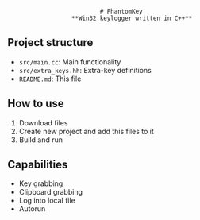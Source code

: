                               # PhantomKey
                      **Win32 keylogger written in C++**

## Project structure

- `src/main.cc`: Main functionality
- `src/extra_keys.hh`: Extra-key definitions
- `README.md`: This file

## How to use

1. Download files
2. Create new project and add this files to it
3. Build and run

## Capabilities

- Key grabbing
- Clipboard grabbing
- Log into local file
- Autorun

